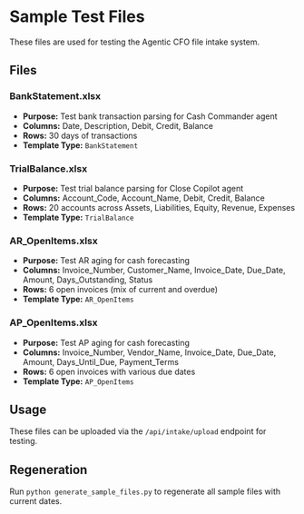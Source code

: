 # Sample Test Files

These files are used for testing the Agentic CFO file intake system.

## Files

### BankStatement.xlsx
- **Purpose:** Test bank transaction parsing for Cash Commander agent
- **Columns:** Date, Description, Debit, Credit, Balance
- **Rows:** 30 days of transactions
- **Template Type:** `BankStatement`

### TrialBalance.xlsx
- **Purpose:** Test trial balance parsing for Close Copilot agent
- **Columns:** Account_Code, Account_Name, Debit, Credit, Balance
- **Rows:** 20 accounts across Assets, Liabilities, Equity, Revenue, Expenses
- **Template Type:** `TrialBalance`

### AR_OpenItems.xlsx
- **Purpose:** Test AR aging for cash forecasting
- **Columns:** Invoice_Number, Customer_Name, Invoice_Date, Due_Date, Amount, Days_Outstanding, Status
- **Rows:** 6 open invoices (mix of current and overdue)
- **Template Type:** `AR_OpenItems`

### AP_OpenItems.xlsx
- **Purpose:** Test AP aging for cash forecasting
- **Columns:** Invoice_Number, Vendor_Name, Invoice_Date, Due_Date, Amount, Days_Until_Due, Payment_Terms
- **Rows:** 6 open invoices with various due dates
- **Template Type:** `AP_OpenItems`

## Usage

These files can be uploaded via the `/api/intake/upload` endpoint for testing.

## Regeneration

Run `python generate_sample_files.py` to regenerate all sample files with current dates.
